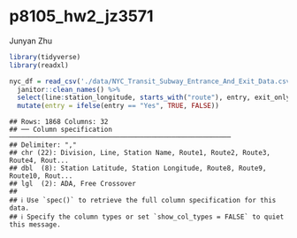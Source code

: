 p8105_hw2_jz3571
================
Junyan Zhu

``` r
library(tidyverse)
library(readxl)
```

``` r
nyc_df = read_csv('./data/NYC_Transit_Subway_Entrance_And_Exit_Data.csv') %>% 
  janitor::clean_names() %>% 
  select(line:station_longitude, starts_with("route"), entry, exit_only, vending, entrance_type, ada) %>% 
  mutate(entry = ifelse(entry == "Yes", TRUE, FALSE))
```

    ## Rows: 1868 Columns: 32
    ## ── Column specification ────────────────────────────────────────────────────────
    ## Delimiter: ","
    ## chr (22): Division, Line, Station Name, Route1, Route2, Route3, Route4, Rout...
    ## dbl  (8): Station Latitude, Station Longitude, Route8, Route9, Route10, Rout...
    ## lgl  (2): ADA, Free Crossover
    ## 
    ## ℹ Use `spec()` to retrieve the full column specification for this data.
    ## ℹ Specify the column types or set `show_col_types = FALSE` to quiet this message.
